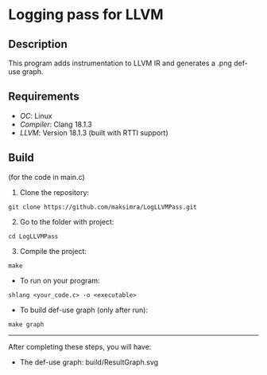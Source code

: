 # Logging pass for LLVM
## Description
This program adds instrumentation to LLVM IR and generates a .png def-use graph. 
## Requirements
- *OC*: Linux
- *Compiler*: Clang 18.1.3
- *LLVM*: Version 18.1.3 (built with RTTI support)
## Build
(for the code in main.c)
1) Clone the repository:
```
git clone https://github.com/maksimra/LogLLVMPass.git
```
2) Go to the folder with project:
```
cd LogLLVMPass
```
3) Compile the project:
```
make
```
- To run on your program:
```
shlang <your_code.c> -o <executable>
```
- To build def-use graph (only after run):
```
make graph
```

***

After completing these steps, you will have:

- The def-use graph: build/ResultGraph.svg